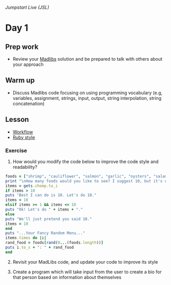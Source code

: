 _Jumpstart Live (JSL)_
# Day 1

## Prep work
* Review your [Madlibs](https://github.com/Ada-Developers-Academy/jump-start/blob/master/lessons/09-programming-grammar/assignments/madlibs.md) solution and be prepared to talk with others about your approach

## Warm up
* Discuss Madlibs code focusing on using programming vocabulary (e.g, variables, assignment, strings, input, output, string interpolation,  string concatenation)

## Lesson
* [Workflow](workflow.md)
* [Ruby style](style.md)

### Exercise
1. How would you modify the code below to improve the code style and readability?

  ```ruby
  foods = ["shrimp", "cauliflower", "salmon", "garlic", "oysters", "salami", "tomatoes", "okra", "zucchini", "avocado"]
  print "\nHow many foods would you like to see? I suggest 10, but it's up to you. "
  items = gets.chomp.to_i
  if items > 10
  puts "Best I can do is 10. Let's do 10."
  items = 10
  elsif items >= 1 && items <= 10
  puts "Ok! Let's do " + items + "."
  else
  puts "We'll just pretend you said 10."
  items = 10
  end
  puts "...Your Fancy Random Menu..."
  items.times do |i|
  rand_food = foods[rand(0...(foods.length))]
  puts i.to_s + ": " + rand_food
  end
  ```

2. Revisit your MadLibs code, and update your code to improve its style

3. Create a program which will take input from the user to create a bio for that person based on information about themselves
